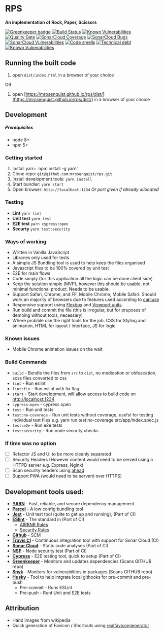 # RPS

**An implementation of Rock, Paper, Scissors**

[![Greenkeeper badge](https://badges.greenkeeper.io/mrosenquist/rps.svg)](https://greenkeeper.io/)
[![Build Status](https://travis-ci.org/mrosenquist/rps.svg?branch=master)](https://travis-ci.org/mrosenquist/rps)
[![Known Vulnerabilities](https://snyk.io/test/github/mrosenquist/rps/badge.svg?targetFile=package.json)](https://snyk.io/test/github/mrosenquist/rps?targetFile=package.json)
[![Quality Gate](https://sonarcloud.io/api/badges/gate?key=mrosenquist.rps)](https://sonarcloud.io/dashboard?id=mrosenquist.rps)
[![SonarCloud Coverage](https://sonarcloud.io/api/badges/measure?key=mrosenquist.rps&metric=coverage)](https://sonarcloud.io/component_measures/metric/coverage/list?id=mrosenquist.rps)
[![SonarCloud Bugs](https://sonarcloud.io/api/badges/measure?key=mrosenquist.rps&metric=bugs)](https://sonarcloud.io/component_measures/metric/reliability_rating/list?id=mrosenquist.rps)
[![SonarCloud Vulnerabilities](https://sonarcloud.io/api/badges/measure?key=mrosenquist.rps&metric=vulnerabilities)](https://sonarcloud.io/component_measures/metric/security_rating/list?id=mrosenquist.rps)
[![Code smells](https://sonarcloud.io/api/badges/measure?key=mrosenquist.rps&metric=code_smells)](https://sonarcloud.io/component_measures?id=mrosenquist.rps&metric=code_smells)
[![Technical debt](https://sonarcloud.io/api/badges/measure?key=mrosenquist.rps&metric=sqale_index)](https://sonarcloud.io/component_measures?id=mrosenquist.rps&metric=sqale_index)
[![Known Vulnerabilities](https://snyk.io/test/github/mrosenquist/rps/badge.svg?targetFile=package.json)](https://snyk.io/test/github/mrosenquist/rps?targetFile=package.json)

## Running the built code
 1. open `dist/index.html` in a browser of your choice
 
 OR 
 
 1. open [https://mrosenquist.github.io/rps/dist/](https://mrosenquist.github.io/rps/dist/) in a browser of your choice
 
 
## Development 

##### _Prerequisites_
 * node 8+
 * npm 5+

### Getting started
 
 1. Install yarn: `npm install -g yarn'
 1. Clone repo: `git@github.com:mrosenquist/rps.git`
 1. Install development tools: `yarn install`
 1. Start bundler: `yarn start`
 1. Open browser: `http://localhost:1234`
    _Or port given if already allocated_
    
### Testing
 * **Lint** `yarn lint`
 * **Unit test** `yarn test`
 * **E2E test** `yarn cypress:open`
 * **Securty** `yarn test:security`

### Ways of working
 * Written in Vanilla JavaScript
 * Libraries only used for tests
 * A simple JS Bundling tool is used to help keep the files organised
 * Javascript files to be 100% covered by unit test 
 * E2E for main flows 
 * Code simply (for this application all the logic can be done client side)
 * Keep the solution simple (MVP), however this should be usable, not minimal functional product. Needs to be usable.
 * Support Safari, Chrome, and FF, Mobile Chrome, Mobile Safari. Should work an majority of browsers due to features used according to [caniuse](https://caniuse.com)
 * Responsive support using [Flexbox](https://caniuse.com/#feat=flexbox) and [Viewport units](https://caniuse.com/#feat=viewport-units)
 * Run build and commit the file (this is irregular, but for pruposes of demoing without tools, necessary)
 * Where probible use the right tools for the job. CSS for Styling and animarion, HTML for layout / Interface, JS for logic

### Known issues
 * Mobile Chrome animation issues on the wait

### Build Commands
 * `build` - Bundle the files from `src` to `dist`, no medication or obfuscation, scss files converted to css
 * `lint` -  Run eslint
 * `lint:fix` - Run eslint with fix flag
 * `start` - Start development, will allow access to build code on [http://localhost:1234](http://localhost:1234)
 * `cypress:open` -    cypress open
 * `test` - Run unit tests
 * `test:no-coverage` - Run unit tests without coverage, useful for testing individual test  files e.g. yarn run test:no-coverage src/app/index.spec.js
 * `test:e2e` - Run e2e tests
 * `test:security` - Run node security checks

### If time was no option 
 - [ ] Refactor JS and UI to be more cleanly separated
 - [ ] Security Headers (However content would need to be served using a HTTPD server e.g. Express, Nginx)
 - [ ] Scan security headers using [ahead](https://github.com/mrosenquist/ahead) 
 - [ ] Support PWA (would need to be serverd over HTTPS) 
 
## Development tools used:
 * **[YARN](https://yarnpkg.com/lang/en/)** - Fast, reliable, and secure dependency management
 * **[Parcel](https://parceljs.org)** - A low config bundling tool
 * **[Jest](https://facebook.github.io/jest/)** - Unit test tool (quite to get up and running), (Part of CI)
 * **[ESlint](https://eslint.org/)** - The standard in (Part of CI)
   * [AIRBNB Rules](https://github.com/airbnb/javascript)
   * [Security Rules](https://github.com/nodesecurity/eslint-plugin-security)
 * **[Github](https://github.com/mrosenquist/rps)** - SCM 
 * **[Travis CI](https://travis-ci.org/mrosenquist/rps)** - Continuous integration tool with support for Sonar Cloud (CI)
 * **[Sonar Cloud](https://sonarcloud.io/dashboard?id=mrosenquist.rps)** - Static code analyses (Part of CI)
 * **[NSP](https://nodesecurity.io/)** - Node security test (Part of CI)
 * **[Cypress](https://www.cypress.io/)** - E2E testing tool, quick to setup (Part of CI)
 * **[Greenkeeper](https://greenkeeper.io/)** - Monitors and updates dependencies (Scans GITHUB repo)
 * **[Snyk](https://snyk.io/org/mrosenquist-github-marketplace/projects?)** - Monitors for vulnerabilities in packages (Scans GITHUB repo)
 * **[Husky](https://github.com/typicode/husky)** - Tool to help intgrate local githooks for pre-commit and pre-push
   * Pre-commit - Runs ESLint
   * Pre-push - Runt Unit and E2E tests
 
## Attribution
 * Hand images from wikipedia
 * Quick generation of Favicon / Shortcuts using [realfavicongenerator](https://realfavicongenerator.net)

